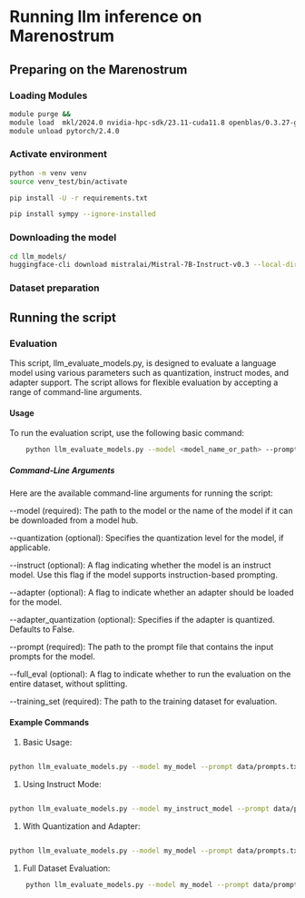 # Running llm inference on Marenostrum

## Preparing on the Marenostrum
### Loading Modules
```bash
module purge &&
module load  mkl/2024.0 nvidia-hpc-sdk/23.11-cuda11.8 openblas/0.3.27-gcc cudnn/9.0.0-cuda11 tensorrt/10.0.0-cuda11 impi/2021.11 hdf5/1.14.1-2-gcc gcc/11.4.0 python/3.11.5-gcc nccl/2.19.4 pytorch
module unload pytorch/2.4.0 
```
### Activate environment

```bash
python -m venv venv
source venv_test/bin/activate

pip install -U -r requirements.txt

pip install sympy --ignore-installed
```

### Downloading the model

```bash
cd llm_models/
huggingface-cli download mistralai/Mistral-7B-Instruct-v0.3 --local-dir ./mixtral_8x7b_instruct_v03 --cache-dir ./cache 
```

### Dataset preparation


## Running the script

### Evaluation
This script, llm_evaluate_models.py, is designed to evaluate a language model using various parameters such as quantization, instruct modes, and adapter support. 
The script allows for flexible evaluation by accepting a range of command-line arguments.

#### Usage
To run the evaluation script, use the following basic command:

```bash
    python llm_evaluate_models.py --model <model_name_or_path> --prompt <prompt_file_path> --training_set <training_set_path> [options]
```
##### Command-Line Arguments

Here are the available command-line arguments for running the script:

--model (required): The path to the model or the name of the model if it can be downloaded from a model hub.

--quantization (optional): Specifies the quantization level for the model, if applicable.

--instruct (optional): A flag indicating whether the model is an instruct model. Use this flag if the model supports instruction-based prompting.

--adapter (optional): A flag to indicate whether an adapter should be loaded for the model.

--adapter_quantization (optional): Specifies if the adapter is quantized. Defaults to False.

--prompt (required): The path to the prompt file that contains the input prompts for the model.

--full_eval (optional): A flag to indicate whether to run the evaluation on the entire dataset, without splitting.

--training_set (required): The path to the training dataset for evaluation.

#### Example Commands

1. Basic Usage:

```bash

python llm_evaluate_models.py --model my_model --prompt data/prompts.txt --training_set data/training_data.csv
```

1. Using Instruct Mode:

```bash

python llm_evaluate_models.py --model my_instruct_model --prompt data/prompts.txt --training_set data/training_data.csv --instruct
```

1. With Quantization and Adapter:

```bash

python llm_evaluate_models.py --model my_model --prompt data/prompts.txt --training_set data/training_data.csv --quantization 8bit --adapter --adapter_quantization 4bit
```

1. Full Dataset Evaluation:

```bash
    python llm_evaluate_models.py --model my_model --prompt data/prompts.txt --training_set data/training_data.csv --full_eval
```
